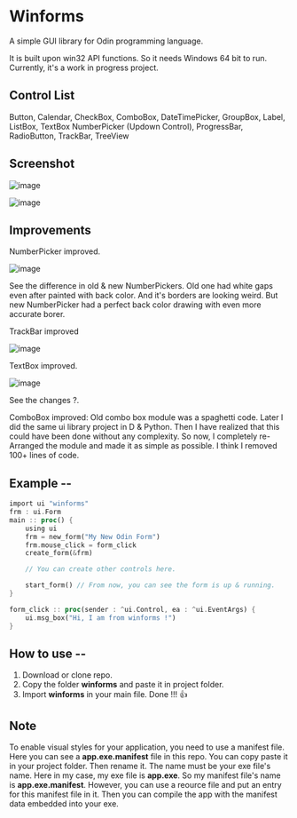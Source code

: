 # Winforms
A simple GUI library for Odin programming language.

It is built upon win32 API functions. So it needs Windows 64 bit to run.
Currently, it's a work in progress project.

## Control List
Button, Calendar, CheckBox, ComboBox, DateTimePicker, GroupBox, Label, ListBox, TextBox
NumberPicker (Updown Control), ProgressBar, RadioButton, TrackBar, TreeView

## Screenshot

![image](https://user-images.githubusercontent.com/8840907/152698667-dafafbe5-a241-42a3-8696-9e50e54a3a58.png)

![image](https://user-images.githubusercontent.com/8840907/154816848-c0114182-1c33-4d72-b3b9-66cb037f99d3.png)


## Improvements
NumberPicker improved.

![image](https://user-images.githubusercontent.com/8840907/211117713-ef6eef41-f100-4baf-971d-82cffeee2d19.png)

See the difference in old & new NumberPickers. Old one had white gaps even after painted with back color. And it's borders are looking weird. But new NumberPicker had a perfect back color drawing with even more accurate borer. 

TrackBar improved

![image](https://user-images.githubusercontent.com/8840907/211165815-8149286b-99c1-407d-8382-e6bfefed05fe.png)

TextBox improved.

![image](https://user-images.githubusercontent.com/8840907/211176545-f8cc8e0b-e420-4067-b9c2-452e851e4ea4.png)

See the changes ?.

ComboBox improved:
Old combo box module was a spaghetti code. Later I did the same ui library project in D & Python. Then I have realized that this could have been done without any complexity. So now, I completely re-Arranged the module and made it as simple as possible. I think I removed 100+ lines of code.


 


## Example --

```rust
import ui "winforms"
frm : ui.Form
main :: proc() {
    using ui
    frm = new_form("My New Odin Form") 
    frm.mouse_click = form_click
    create_form(&frm)

    // You can create other controls here.

    start_form() // From now, you can see the form is up & running.
}

form_click :: proc(sender : ^ui.Control, ea : ^ui.EventArgs) {
    ui.msg_box("Hi, I am from winforms !") 
}
```

## How to use --
1. Download or clone repo.
2. Copy the folder **winforms** and paste it in project folder.
3. Import **winforms** in your main file. Done !!! 👍

## Note
To enable visual styles for your application, you need to use a manifest file.
Here you can see a **app.exe.manifest** file in this repo. You can copy paste it in your project folder. Then rename it. The name must be your exe file's name. Here in my case, my exe file is **app.exe**. So my manifest file's name is **app.exe.manifest**. However, you can use a reource file and put an entry for this manifest file in it. Then you can compile the app with the manifest data embedded into your exe. 

